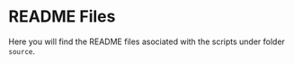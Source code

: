 # README Files 
Here you will find the README files asociated with the scripts under folder ```source```.
